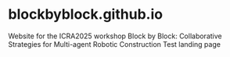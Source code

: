 # blockbyblock.github.io
Website for the ICRA2025 workshop Block by Block: Collaborative Strategies for Multi-agent Robotic Construction 
Test landing page

